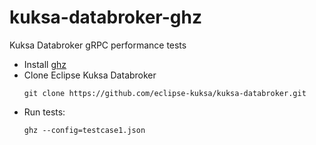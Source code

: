 # kuksa-databroker-ghz
Kuksa Databroker gRPC performance tests

- Install [ghz](https://github.com/bojand/ghz)
- Clone Eclipse Kuksa Databroker
    ```
    git clone https://github.com/eclipse-kuksa/kuksa-databroker.git
    ```
- Run tests:
    ```
    ghz --config=testcase1.json
    ```
